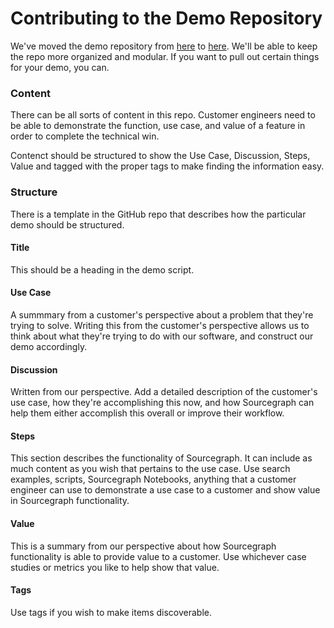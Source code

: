 # Contributing to the Demo Repository

We've moved the demo repository from [here](linkToDemoRepoGoogleDoc) to [here](linkToGitHubRepo). We'll be able to keep the repo more organized and modular. If you want to pull out certain things for your demo, you can.

### Content

There can be all sorts of content in this repo. Customer engineers need to be able to demonstrate the function, use case, and value of a feature in order to complete the technical win.

Contenct should be structured to show the Use Case, Discussion, Steps, Value and tagged with the proper tags to make finding the information easy.

### Structure

There is a template in the GitHub repo that describes how the particular demo should be structured.

#### Title

This should be a heading in the demo script.

#### Use Case

A summmary from a customer's perspective about a problem that they're trying to solve. Writing this from the customer's perspective allows us to think about what they're trying to do with our software, and construct our demo accordingly.

#### Discussion

Written from our perspective. Add a detailed description of the customer's use case, how they're accomplishing this now, and how Sourcegraph can help them either accomplish this overall or improve their workflow.

#### Steps

This section describes the functionality of Sourcegraph. It can include as much content as you wish that pertains to the use case. Use search examples, scripts, Sourcegraph Notebooks, anything that a customer engineer can use to demonstrate a use case to a customer and show value in Sourcegraph functionality.

#### Value

This is a summary from our perspective about how Sourcegraph functionality is able to provide value to a customer. Use whichever case studies or metrics you like to help show that value.

#### Tags

Use tags if you wish to make items discoverable.
